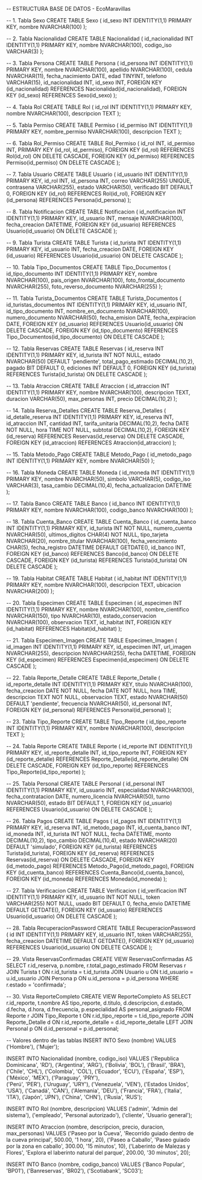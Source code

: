   -- ESTRUCTURA BASE DE DATOS - EcoMaravillas

-- 1. Tabla Sexo
CREATE TABLE Sexo (
    id_sexo INT IDENTITY(1,1) PRIMARY KEY,
    nombre NVARCHAR(100)
);

-- 2. Tabla Nacionalidad
CREATE TABLE Nacionalidad (
    id_nacionalidad INT IDENTITY(1,1) PRIMARY KEY,
    nombre NVARCHAR(100),
    codigo_iso VARCHAR(3)
);

-- 3. Tabla Persona
CREATE TABLE Persona (
    id_persona INT IDENTITY(1,1) PRIMARY KEY,
    nombre NVARCHAR(100),
    apellido NVARCHAR(100),
    cedula NVARCHAR(11),
    fecha_nacimiento DATE,
    edad TINYINT,
    telefono VARCHAR(15),
    id_nacionalidad INT,
    id_sexo INT,
    FOREIGN KEY (id_nacionalidad) REFERENCES Nacionalidad(id_nacionalidad),
    FOREIGN KEY (id_sexo) REFERENCES Sexo(id_sexo)
);

-- 4. Tabla Rol
CREATE TABLE Rol (
    id_rol INT IDENTITY(1,1) PRIMARY KEY,
    nombre NVARCHAR(100),
    descripcion TEXT
);

-- 5. Tabla Permiso
CREATE TABLE Permiso (
    id_permiso INT IDENTITY(1,1) PRIMARY KEY,
    nombre_permiso NVARCHAR(100),
    descripcion TEXT
);

-- 6. Tabla Rol_Permiso
CREATE TABLE Rol_Permiso (
    id_rol INT,
    id_permiso INT,
    PRIMARY KEY (id_rol, id_permiso),
    FOREIGN KEY (id_rol) REFERENCES Rol(id_rol) ON DELETE CASCADE,
    FOREIGN KEY (id_permiso) REFERENCES Permiso(id_permiso) ON DELETE CASCADE
);

-- 7. Tabla Usuario
CREATE TABLE Usuario (
    id_usuario INT IDENTITY(1,1) PRIMARY KEY,
    id_rol INT,
    id_persona INT,
    correo VARCHAR(255) UNIQUE,
    contrasena VARCHAR(255),
    estado VARCHAR(50),
    verificado BIT DEFAULT 0,
    FOREIGN KEY (id_rol) REFERENCES Rol(id_rol),
    FOREIGN KEY (id_persona) REFERENCES Persona(id_persona)
);

-- 8. Tabla Notificacion
CREATE TABLE Notificacion (
    id_notificacion INT IDENTITY(1,1) PRIMARY KEY,
    id_usuario INT,
    mensaje NVARCHAR(100),
    fecha_creacion DATETIME,
    FOREIGN KEY (id_usuario) REFERENCES Usuario(id_usuario) ON DELETE CASCADE
);

-- 9. Tabla Turista
CREATE TABLE Turista (
    id_turista INT IDENTITY(1,1) PRIMARY KEY,
    id_usuario INT,
    fecha_creacion DATE,
    FOREIGN KEY (id_usuario) REFERENCES Usuario(id_usuario) ON DELETE CASCADE
);

-- 10. Tabla Tipo_Documentos
CREATE TABLE Tipo_Documentos (
    id_tipo_documento INT IDENTITY(1,1) PRIMARY KEY,
    nombre NVARCHAR(100),
    pais_origen NVARCHAR(100),
    foto_frontal_documento NVARCHAR(255),
    foto_reverso_documento NVARCHAR(255)
);

-- 11. Tabla Turista_Documentos
CREATE TABLE Turista_Documentos (
    id_turistas_documentos INT IDENTITY(1,1) PRIMARY KEY,
    id_usuario INT,
    id_tipo_documento INT,
    nombre_en_documento NVARCHAR(100),
    numero_documento NVARCHAR(50),
    fecha_emision DATE,
    fecha_expiracion DATE,
    FOREIGN KEY (id_usuario) REFERENCES Usuario(id_usuario) ON DELETE CASCADE,
    FOREIGN KEY (id_tipo_documento) REFERENCES Tipo_Documentos(id_tipo_documento) ON DELETE CASCADE
);

-- 12. Tabla Reservas
CREATE TABLE Reservas (
    id_reserva INT IDENTITY(1,1) PRIMARY KEY,
    id_turista INT NOT NULL,
    estado NVARCHAR(50) DEFAULT 'pendiente',
    total_pago_estimado DECIMAL(10,2),
    pagado BIT DEFAULT 0,
    ediciones INT DEFAULT 0,
    FOREIGN KEY (id_turista) REFERENCES Turista(id_turista) ON DELETE CASCADE
);

-- 13. Tabla Atraccion
CREATE TABLE Atraccion (
    id_atraccion INT IDENTITY(1,1) PRIMARY KEY,
    nombre NVARCHAR(100),
    descripcion TEXT,
    duracion VARCHAR(50),
    max_personas INT,
    precio DECIMAL(10,2)
);

-- 14. Tabla Reserva_Detalles
CREATE TABLE Reserva_Detalles (
    id_detalle_reserva INT IDENTITY(1,1) PRIMARY KEY,
    id_reserva INT,
    id_atraccion INT,
    cantidad INT,
    tarifa_unitaria DECIMAL(10,2),
    fecha DATE NOT NULL,
    hora TIME NOT NULL,
    subtotal DECIMAL(10,2),
    FOREIGN KEY (id_reserva) REFERENCES Reservas(id_reserva) ON DELETE CASCADE,
    FOREIGN KEY (id_atraccion) REFERENCES Atraccion(id_atraccion)
);

-- 15. Tabla Metodo_Pago
CREATE TABLE Metodo_Pago (
    id_metodo_pago INT IDENTITY(1,1) PRIMARY KEY,
    nombre NVARCHAR(50)
);

-- 16. Tabla Moneda
CREATE TABLE Moneda (
    id_moneda INT IDENTITY(1,1) PRIMARY KEY,
    nombre NVARCHAR(50),
    simbolo VARCHAR(5),
    codigo_iso VARCHAR(3),
    tasa_cambio DECIMAL(10,4),
    fecha_actualizacion DATETIME
);

-- 17. Tabla Banco
CREATE TABLE Banco (
    id_banco INT IDENTITY(1,1) PRIMARY KEY,
    nombre NVARCHAR(100),
    codigo_banco NVARCHAR(100)
);

-- 18. Tabla Cuenta_Banco
CREATE TABLE Cuenta_Banco (
    id_cuenta_banco INT IDENTITY(1,1) PRIMARY KEY,
    id_turista INT NOT NULL,
    numero_cuenta NVARCHAR(50),
    ultimos_digitos CHAR(4) NOT NULL,
    tipo_tarjeta NVARCHAR(20),
    nombre_titular NVARCHAR(100),
    fecha_vencimiento CHAR(5),
    fecha_registro DATETIME DEFAULT GETDATE(),
    id_banco INT,
    FOREIGN KEY (id_banco) REFERENCES Banco(id_banco) ON DELETE CASCADE,
    FOREIGN KEY (id_turista) REFERENCES Turista(id_turista) ON DELETE CASCADE
);

-- 19. Tabla Habitat
CREATE TABLE Habitat (
    id_habitat INT IDENTITY(1,1) PRIMARY KEY,
    nombre NVARCHAR(100),
    descripcion TEXT,
    ubicacion NVARCHAR(200)
);

-- 20. Tabla Especimen
CREATE TABLE Especimen (
    id_especimen INT IDENTITY(1,1) PRIMARY KEY,
    nombre NVARCHAR(100),
    nombre_cientifico NVARCHAR(150),
    tipo NVARCHAR(10),
    estado_conservacion NVARCHAR(100),
    observacion TEXT,
    id_habitat INT,
    FOREIGN KEY (id_habitat) REFERENCES Habitat(id_habitat)
);

-- 21. Tabla Especimen_Imagen
CREATE TABLE Especimen_Imagen (
    id_imagen INT IDENTITY(1,1) PRIMARY KEY,
    id_especimen INT,
    url_imagen NVARCHAR(255),
    descripcion NVARCHAR(255),
    fecha DATETIME,
    FOREIGN KEY (id_especimen) REFERENCES Especimen(id_especimen) ON DELETE CASCADE
);

-- 22. Tabla Reporte_Detalle
CREATE TABLE Reporte_Detalle (
    id_reporte_detalle INT IDENTITY(1,1) PRIMARY KEY,
    titulo NVARCHAR(100),
    fecha_creacion DATE NOT NULL,
    fecha DATE NOT NULL,
    hora TIME,
    descripcion TEXT NOT NULL,
    observacion TEXT,
    estado NVARCHAR(50) DEFAULT 'pendiente',
    frecuencia NVARCHAR(50),
    id_personal INT,
    FOREIGN KEY (id_personal) REFERENCES Personal(id_personal)
);

-- 23. Tabla Tipo_Reporte
CREATE TABLE Tipo_Reporte (
    id_tipo_reporte INT IDENTITY(1,1) PRIMARY KEY,
    nombre NVARCHAR(100),
    descripcion TEXT
);

-- 24. Tabla Reporte
CREATE TABLE Reporte (
    id_reporte INT IDENTITY(1,1) PRIMARY KEY,
    id_reporte_detalle INT,
    id_tipo_reporte INT,
    FOREIGN KEY (id_reporte_detalle) REFERENCES Reporte_Detalle(id_reporte_detalle) ON DELETE CASCADE,
    FOREIGN KEY (id_tipo_reporte) REFERENCES Tipo_Reporte(id_tipo_reporte)
);

-- 25. Tabla Personal
CREATE TABLE Personal (
    id_personal INT IDENTITY(1,1) PRIMARY KEY,
    id_usuario INT,
    especialidad NVARCHAR(100),
    fecha_contratacion DATE,
    numero_licencia NVARCHAR(50),
    turno NVARCHAR(50),
    estado BIT DEFAULT 1,
    FOREIGN KEY (id_usuario) REFERENCES Usuario(id_usuario) ON DELETE CASCADE
);

-- 26. Tabla Pagos
CREATE TABLE Pagos (
    id_pagos INT IDENTITY(1,1) PRIMARY KEY,
    id_reserva INT,
    id_metodo_pago INT,
    id_cuenta_banco INT,
    id_moneda INT,
    id_turista INT NOT NULL,
    fecha DATETIME,
    monto DECIMAL(10,2),
    tipo_cambio DECIMAL(10,4),
    estado NVARCHAR(20) DEFAULT 'simulado',
    FOREIGN KEY (id_turista) REFERENCES Turista(id_turista),
    FOREIGN KEY (id_reserva) REFERENCES Reservas(id_reserva) ON DELETE CASCADE,
    FOREIGN KEY (id_metodo_pago) REFERENCES Metodo_Pago(id_metodo_pago),
    FOREIGN KEY (id_cuenta_banco) REFERENCES Cuenta_Banco(id_cuenta_banco),
    FOREIGN KEY (id_moneda) REFERENCES Moneda(id_moneda)
);

-- 27. Tabla Verificacion
CREATE TABLE Verificacion (
    id_verificacion INT IDENTITY(1,1) PRIMARY KEY,
    id_usuario INT NOT NULL,
    token VARCHAR(255) NOT NULL,
    usado BIT DEFAULT 0,
    fecha_envio DATETIME DEFAULT GETDATE(),
    FOREIGN KEY (id_usuario) REFERENCES Usuario(id_usuario) ON DELETE CASCADE
);

-- 28. Tabla RecuperacionPassword
CREATE TABLE RecuperacionPassword (
    id INT IDENTITY(1,1) PRIMARY KEY,
    id_usuario INT,
    token VARCHAR(255),
    fecha_creacion DATETIME DEFAULT GETDATE(),
    FOREIGN KEY (id_usuario) REFERENCES Usuario(id_usuario) ON DELETE CASCADE
);

-- 29. Vista ReservasConfirmadas 
CREATE VIEW ReservasConfirmadas AS
SELECT r.id_reserva, p.nombre, r.total_pago_estimado
FROM Reservas r
JOIN Turista t ON r.id_turista = t.id_turista
JOIN Usuario u ON t.id_usuario = u.id_usuario
JOIN Persona p ON u.id_persona = p.id_persona
WHERE r.estado = 'confirmada';

-- 30. Vista ReporteCompleto 
CREATE VIEW ReporteCompleto AS
SELECT 
    r.id_reporte,
    t.nombre AS tipo_reporte,
    d.titulo,
    d.descripcion,
    d.estado,
    d.fecha,
    d.hora,
    d.frecuencia,
    p.especialidad AS personal_asignado
FROM Reporte r
JOIN Tipo_Reporte t ON r.id_tipo_reporte = t.id_tipo_reporte
JOIN Reporte_Detalle d ON r.id_reporte_detalle = d.id_reporte_detalle
LEFT JOIN Personal p ON d.id_personal = p.id_personal;


-- Valores dentro de las tablas
INSERT INTO Sexo (nombre)
VALUES
('Hombre'),
('Mujer');

INSERT INTO Nacionalidad (nombre, codigo_iso)
VALUES
('Republica Dominicana', 'RD'),
('Argentina', 'ARG'),
('Bolivia', 'BOL'),
('Brasil', 'BRA'),
('Chile', 'CHL'),
('Colombia', 'COL'),
('Ecuador', 'ECU'),
('España', 'ESP'),
('México', 'MEX'),
('Paraguay', 'PRY'),       
('Perú', 'PER'),
('Uruguay', 'URY'),
('Venezuela', 'VEN'),
('Estados Unidos', 'USA'),
('Canadá', 'CAN'),
('Alemania', 'DEU'),
('Francia', 'FRA'),
('Italia', 'ITA'),
('Japón', 'JPN'),
('China', 'CHN'),
('Rusia', 'RUS');

INSERT INTO Rol (nombre, descripcion) VALUES 
('admin', 'Admin del sistema'),
('empleado', 'Personal autorizado'),
('cliente', 'Usuario general');

INSERT INTO Atraccion (nombre, descripcion, precio, duracion, max_personas) VALUES
('Paseo por la Cueva', 'Recorrido guiado dentro de la cueva principal', 500.00, '1 hora', 20),
('Paseo a Caballo', 'Paseo guiado por la zona en caballo', 300.00, '15 minutos', 10),
('Laberinto de Malezas y Flores', 'Explora el laberinto natural del parque', 200.00, '30 minutos', 20);

INSERT INTO Banco (nombre, codigo_banco) VALUES
('Banco Popular', 'BP01'),
('Banreservas', 'BR02'),
('Scotiabank', 'SC03');